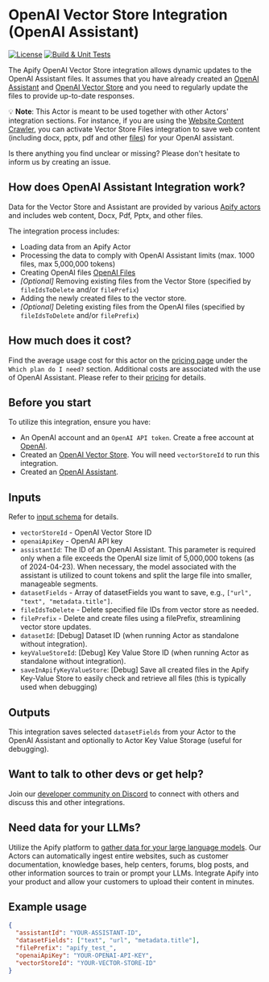 # OpenAI Vector Store Integration (OpenAI Assistant)

[![License](https://img.shields.io/badge/License-Apache_2.0-blue.svg)](https://github.com/jirispilka/openai-vector-store-integration/blob/main/LICENSE)
[![Build & Unit Tests](https://github.com/jirispilka/openai-vector-store-integration/actions/workflows/main.yml/badge.svg?branch=main)](https://github.com/jirispilka/openai-vector-store-integration/actions/workflows/main.yml)

The Apify OpenAI Vector Store integration allows dynamic updates to the OpenAI Assistant files.
It assumes that you have already created an [OpenAI Assistant](https://platform.openai.com/docs/assistants/overview/agents) and [OpenAI Vector Store](https://platform.openai.com/docs/assistants/tools/file-search/vector-stores) and you need to regularly update the files to provide up-to-date responses.

💡 **Note**: This Actor is meant to be used together with other Actors' integration sections.
For instance, if you are using the [Website Content Crawler](https://apify.com/apify/website-content-crawler), you can activate Vector Store Files integration to save web content (including docx, pptx, pdf and other [files](https://platform.openai.com/docs/assistants/tools/file-search/supported-files)) for your OpenAI assistant.

Is there anything you find unclear or missing? Please don't hesitate to inform us by creating an issue.

## How does OpenAI Assistant Integration work?

Data for the Vector Store and Assistant are provided by various [Apify actors](https://apify.com/store) and includes web content, Docx, Pdf, Pptx, and other files.

The integration process includes:
- Loading data from an Apify Actor
- Processing the data to comply with OpenAI Assistant limits (max. 1000 files, max 5,000,000 tokens)
- Creating OpenAI files [OpenAI Files](https://platform.openai.com/docs/api-reference/files)
- _[Optional]_ Removing existing files from the Vector Store (specified by `fileIdsToDelete` and/or `filePrefix`)
- Adding the newly created files to the vector store.
- _[Optional]_ Deleting existing files from the OpenAI files (specified by `fileIdsToDelete` and/or `filePrefix`)

## How much does it cost?
Find the average usage cost for this actor on the [pricing page](https://apify.com/pricing) under the `Which plan do I need?` section.
Additional costs are associated with the use of OpenAI Assistant. Please refer to their [pricing](https://openai.com/pricing) for details.

## Before you start

To utilize this integration, ensure you have:

- An OpenAI account and an `OpenAI API token`. Create a free account at [OpenAI](https://beta.openai.com/).
- Created an [OpenAI Vector Store](https://platform.openai.com/docs/assistants/tools/file-search/vector-stores). You will need `vectorStoreId` to run this integration.
- Created an [OpenAI Assistant](https://platform.openai.com/docs/assistants/overview).

## Inputs

Refer to [input schema](.actor/input_schema.json) for details.

- `vectorStoreId` - OpenAI Vector Store ID
- `openaiApiKey` - OpenAI API key
- `assistantId`: The ID of an OpenAI Assistant. This parameter is required only when a file exceeds the OpenAI
   size limit of 5,000,000 tokens (as of 2024-04-23). When necessary, the model associated with the assistant is
   utilized to count tokens and split the large file into smaller, manageable segments.
- `datasetFields` - Array of datasetFields you want to save, e.g., `["url", "text", "metadata.title"]`.
- `fileIdsToDelete` - Delete specified file IDs from vector store as needed.
- `filePrefix` - Delete and create files using a filePrefix, streamlining vector store updates.
- `datasetId`: [Debug] Dataset ID (when running Actor as standalone without integration).
- `keyValueStoreId`: [Debug] Key Value Store ID (when running Actor as standalone without integration).
- `saveInApifyKeyValueStore`: [Debug] Save all created files in the Apify Key-Value Store to easily check and retrieve all files (this is typically used when debugging)

## Outputs

This integration saves selected `datasetFields` from your Actor to the OpenAI Assistant and optionally to Actor Key Value Storage (useful for debugging).

## Want to talk to other devs or get help?

Join our [developer community on Discord](https://discord.com/invite/jyEM2PRvMU) to connect with others and discuss this and other integrations.

## Need data for your LLMs?

Utilize the Apify platform to [gather data for your large language models](https://apify.com/data-for-generative-ai).
Our Actors can automatically ingest entire websites, such as customer documentation, knowledge bases, help centers,
forums, blog posts, and other information sources to train or prompt your LLMs.
Integrate Apify into your product and allow your customers to upload their content in minutes.

## Example usage

```json
{
  "assistantId": "YOUR-ASSISTANT-ID",
  "datasetFields": ["text", "url", "metadata.title"],
  "filePrefix": "apify_test_",
  "openaiApiKey": "YOUR-OPENAI-API-KEY",
  "vectorStoreId": "YOUR-VECTOR-STORE-ID"
}
```

